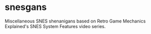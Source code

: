 # snesgans
Miscellaneous SNES shenanigans based on Retro Game Mechanics Explained's SNES System Features video series.
